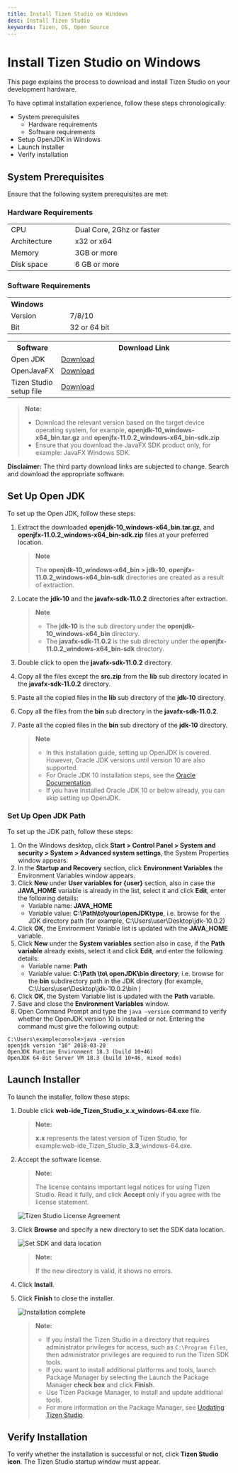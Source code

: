 ```yaml
---
title: Install Tizen Studio on Windows
desc: Install Tizen Studio 
keywords: Tizen, OS, Open Source
---
```



# Install Tizen Studio on Windows

This page explains the process to download and install Tizen Studio on your development hardware.

To have optimal installation experience, follow these steps chronologically:

- System prerequisites
  - Hardware requirements
  - Software requirements
- Setup OpenJDK in Windows
- Launch installer
- Verify installation

<style type="text/css">
a.clickable   { width: 100%; height: 100%; }
a.clickable:hover   { background-color: ; color: #FFFFF; }
</style>

## System Prerequisites

Ensure that the following system prerequisites are met:

### Hardware Requirements
<table>
  <tr>
      <td width=150px>CPU</td>
    <td colspan="3" width=50px>Dual Core, 2Ghz or faster</td>
  </tr>
  <tr>
    <td>Architecture</td>
    <td width=520px>x32 or x64 </td>
  </tr>
  <tr>
    <td>Memory</td>
    <td colspan="3">3GB or more </td>
  </tr>
  <tr>
    <td>Disk space</td>
    <td colspan="3">6 GB or more </td>
  </tr>
</table> 

### Software Requirements
<table>
  <tr>
    <th colspan="2" align=left>Windows</th>
  </tr>
  <tr>
    <td width=150px>Version</td>
    <td width=520px>7/8/10</td>
  </tr>
  <tr>
    <td>Bit</td>
    <td>32 or 64 bit</td>
  </tr>
</table>

<table>
  <tr>
    <th>Software</th>
    <th>Download Link </th>
  </tr>
  <tr>
    <td>Open JDK</td>
    <td width=520px><a href="https://download.java.net/java/GA/jdk10/10/binaries/openjdk-10_windows-x64_bin.tar.gz" class="clickable" target="_blank">Download</a></td>
  </tr>
  <tr>
    <td>OpenJavaFX</td>
    <td><a href=http://gluonhq.com/download/javafx-11-0-2-sdk-windows/ class="clickable" target="_blank">Download</a></td>
  </tr>
  <tr>
    <td>Tizen Studio setup file</td>
    <td><a href="https://developer.tizen.org/development/tizen-studio/download#" class="clickable" target="_blank">Download</a></td>
  </tr>
</table>

> **Note:**
>
> - Download the relevant version based on the target device operating system, for example, **openjdk-10_windows-x64_bin.tar.gz** and **openjfx-11.0.2_windows-x64_bin-sdk.zip**
> - Ensure that you download the JavaFX <OS> SDK product only, for example: JavaFX Windows SDK.

**Disclaimer:** The third party download links are subjected to change. Search and download the appropriate software.

## Set Up Open JDK

 To set up the Open JDK, follow these steps: 

1. Extract the downloaded **openjdk-10_windows-x64_bin.tar.gz**, and **openjfx-11.0.2_windows-x64_bin-sdk.zip** files at your preferred location.
     >**Note**
     >
     >The **openjdk-10_windows-x64_bin > jdk-10**, **openjfx-11.0.2_windows-x64_bin-sdk** directories are created as a result of extraction. 
2. Locate the **jdk-10** and the **javafx-sdk-11.0.2** directories after extraction.
    > **Note**
    >
    > - The **jdk-10** is the sub directory under the **openjdk-10_windows-x64_bin** directory.
    >- The **javafx-sdk-11.0.2** is the sub directory under the **openjfx-11.0.2_windows-x64_bin-sdk** directory.
3. Double click to open the **javafx-sdk-11.0.2** directory.
4. Copy all the files except the **src.zip** from the **lib** sub directory located in the **javafx-sdk-11.0.2** directory.
5. Paste all the copied files in the **lib** sub directory of the  **jdk-10** directory.
6. Copy all the files from the **bin** sub directory in the **javafx-sdk-11.0.2**.
7. Paste all the copied files in the **bin** sub directory of the **jdk-10** directory.

   >**Note**
   >
   >- In this installation guide, setting up OpenJDK is covered. However, Oracle JDK versions until version 10 are also supported.
   >- For Oracle JDK 10 installation steps, see the [Oracle Documentation](https://docs.oracle.com/javase/10/install/installation-jdk-and-jre-microsoft-windows-platforms.htm#JSJIG-GUID-DAF345BA-B3E7-4CF2-B87A-B6662D691840).
   >- If you have installed Oracle JDK 10 or below already, you can skip setting up OpenJDK. 
 
### Set Up Open JDK Path 

To set up the JDK path, follow these steps:

1. On the Windows desktop, click **Start > Control Panel > System and security > System > Advanced system settings**, the System Properties window appears. 
3. In the **Startup and Recovery** section, click **Environment Variables** the Environment Variables window appears.  
4. Click **New** under **User variables for {user}** section, also in case the **JAVA_HOME** variable is already in the list, select it and click **Edit**, enter the following details: 
	- Variable name: **JAVA_HOME** 
	- Variable value: **C:\Path\to\your\openJDKtype**, i.e. browse for the JDK directory path (for example, C:\Users\user\Desktop\jdk-10.0.2) 	
5. Click **OK**, the Environment Variable list is updated with the **JAVA_HOME** variable.
6. Click **New** under the **System variables** section also in case, if the **Path variable** already exists, select it and click **Edit**, and enter the following details: 
	- Variable name: **Path** 
	- Variable value: **C:\Path \to\ openJDK\bin directory**; i.e. browse for the **bin** subdirectory path in the JDK directory  (for example, C:\Users\user\Desktop\jdk-10.0.2\bin ) 
8. Click **OK**, the System Variable list is updated with the **Path** variable.
9. Save and close the **Environment Variables** window.
10. Open Command Prompt and type the `java –version` command to verify whether the OpenJDK version 10 is installed or not. Entering the command must give the following output: 

   ```windows console
   C:\Users\exampleconsole>java -version
   openjdk version "10" 2018-03-20
   OpenJDK Runtime Environment 18.3 (build 10+46)
   OpenJDK 64-Bit Server VM 18.3 (build 10+46, mixed mode)
   ```

## Launch Installer
 
To launch the installer, follow these steps:

1. Double click **web-ide_Tizen_Studio_x.x_windows-64.exe** file.
	>**Note:** 
	>
	>**x.x** represents the latest version of Tizen Studio, for example:web-ide_Tizen_Studio_**3.3**_windows-64.exe.

2. Accept the software license.

   >**Note:**
   >
   >The license contains important legal notices for using Tizen Studio. Read it fully, and click **Accept** only if you agree with the license statement.

   ![Tizen Studio License Agreement](./media/install_sdk_license.png)

3. Click **Browse** and specify a new directory to set the SDK data location. 

   ![Set SDK and data location](./media/install_sdk_directory.png)
  
   >**Note:** 
   > 
   >If the new directory is valid, it shows no errors.

4. Click **Install**.
5. Click **Finish** to close the installer.

   ![Installation complete](./media/migration_finish_instal.png)

   >**Note:**
   >
   > - If you install the Tizen Studio in a directory that requires administrator privileges for access, such as `C:\Program Files`, then administrator privileges are required to run the Tizen SDK tools.
   > - If you want to install additional platforms and tools, launch Package Manager by selecting the Launch the Package Manager **check box** and click **Finish**.
   > - Use Tizen Package Manager, to install and update additional tools. 
   > - For more information on the Package Manager, see [Updating Tizen Studio](./update-sdk.md).

## Verify Installation   

   To verify whether the installation is successful or not, click **Tizen Studio icon**. The Tizen Studio startup window must appear.
